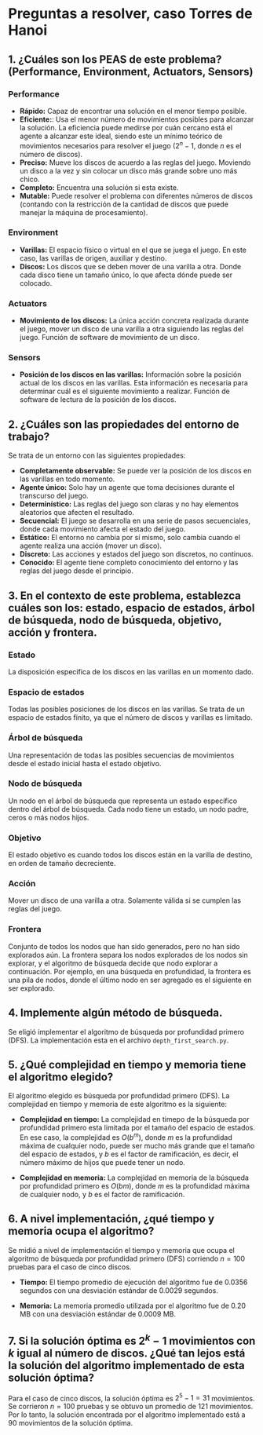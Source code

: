 # Preguntas a resolver, caso Torres de Hanoi

## 1. ¿Cuáles son los PEAS de este problema? (Performance, Environment, Actuators, Sensors)

### Performance
- **Rápido:** Capaz de encontrar una solución en el menor tiempo posible.
- **Eficiente:**: Usa el menor número de movimientos posibles para alcanzar la solución. La eficiencia puede medirse por cuán cercano está el agente a alcanzar este ideal, siendo este un mínimo teórico de movimientos necesarios para resolver el juego ($2^n - 1$, donde $n$ es el número de discos).
- **Preciso:** Mueve los discos de acuerdo a las reglas del juego. Moviendo un disco a la vez y sin colocar un disco más grande sobre uno más chico.
- **Completo:** Encuentra una solución si esta existe.
- **Mutable:** Puede resolver el problema con diferentes números de discos (contando con la restricción de la cantidad de discos que puede manejar la máquina de procesamiento).

### Environment
- **Varillas:** El espacio físico o virtual en el que se juega el juego. En este caso, las varillas de origen, auxiliar y destino.
- **Discos:** Los discos que se deben mover de una varilla a otra. Donde cada disco tiene un tamaño único, lo que afecta dónde puede ser colocado.

### Actuators
- **Movimiento de los discos:** La única acción concreta realizada durante el juego, mover un disco de una varilla a otra siguiendo las reglas del juego. Función de software de movimiento de un disco.

### Sensors
- **Posición de los discos en las varillas:** Información sobre la posición actual de los discos en las varillas. Esta información es necesaria para determinar cuál es el siguiente movimiento a realizar. Función de software de lectura de la posición de los discos.

## 2. ¿Cuáles son las propiedades del entorno de trabajo?
Se trata de un entorno con las siguientes propiedades:
- **Completamente observable:** Se puede ver la posición de los discos en las varillas en todo momento.
- **Agente único:** Solo hay un agente que toma decisiones durante el transcurso del juego.
- **Determinístico:** Las reglas del juego son claras y no hay elementos aleatorios que afecten el resultado.
- **Secuencial:** El juego se desarrolla en una serie de pasos secuenciales, donde cada movimiento afecta el estado del juego.
- **Estático:** El entorno no cambia por sí mismo, solo cambia cuando el agente realiza una acción (mover un disco).
- **Discreto:** Las acciones y estados del juego son discretos, no continuos.
- **Conocido:** El agente tiene completo conocimiento del entorno y las reglas del juego desde el principio.

## 3. En el contexto de este problema, establezca cuáles son los: estado, espacio de estados, árbol de búsqueda, nodo de búsqueda, objetivo, acción y frontera.

### Estado
La disposición específica de los discos en las varillas en un momento dado.

### Espacio de estados
Todas las posibles posiciones de los discos en las varillas. Se trata de un espacio de estados finito, ya que el número de discos y varillas es limitado.

### Árbol de búsqueda
Una representación de todas las posibles secuencias de movimientos desde el estado inicial hasta el estado objetivo. 

### Nodo de búsqueda
Un nodo en el árbol de búsqueda que representa un estado específico dentro del árbol de búsqueda. Cada nodo tiene un estado, un nodo padre, ceros o más nodos hijos.

### Objetivo
El estado objetivo es cuando todos los discos están en la varilla de destino, en orden de tamaño decreciente.

### Acción
Mover un disco de una varilla a otra. Solamente válida si se cumplen las reglas del juego.

### Frontera
Conjunto de todos los nodos que han sido generados, pero no han sido explorados aún. La frontera separa los nodos explorados de los nodos sin explorar, y el algoritmo de búsqueda decide que nodo explorar a continuación. Por ejemplo, en una búsqueda en profundidad, la frontera es una pila de nodos, donde el último nodo en ser agregado es el siguiente en ser explorado.

## 4. Implemente algún método de búsqueda.
Se eligió implementar el algoritmo de búsqueda por profundidad primero (DFS). La implementación esta en el archivo `depth_first_search.py`.	

## 5. ¿Qué complejidad en tiempo y memoria tiene el algoritmo elegido?

El algoritmo elegido es búsqueda por profundidad primero (DFS). La complejidad en tiempo y memoria de este algoritmo es la siguiente:

- **Complejidad en tiempo:** La complejidad en timepo de la búsqueda por profundidad primero esta limitada por el tamaño del espacio de estados. En ese caso, la complejidad es $O(b^m)$, donde $m$ es la profundidad máxima de cualquier nodo, puede ser mucho más grande que el tamaño del espacio de estados, y $b$ es el factor de ramificación, es decir, el número máximo de hijos que puede tener un nodo. 

- **Complejidad en memoria:** La complejidad en memoria de la búsqueda por profundidad primero es $O(bm)$, donde $m$ es la profundidad máxima de cualquier nodo, y $b$ es el factor de ramificación.

## 6. A nivel implementación, ¿qué tiempo y memoria ocupa el algoritmo? 

Se midió a nivel de implementación el tiempo y memoria que ocupa el algoritmo de búsqueda por profundidad primero (DFS) corriendo $n=100$ pruebas para el caso de cinco discos.

- **Tiempo:** El tiempo promedio de ejecución del algoritmo fue de 0.0356 segundos con una desviación estándar de 0.0029 segundos.

- **Memoria:** La memoria promedio utilizada por el algoritmo fue de 0.20 MB con una desviación estándar de 0.0009 MB.


## 7. Si la solución óptima es $2^k - 1$ movimientos con $k$ igual al número de discos. ¿Qué tan lejos está la solución del algoritmo implementado de esta solución óptima?

Para el caso de cinco discos, la solución óptima es $2^5 - 1 = 31$ movimientos. Se corrieron $n=100$ pruebas y se obtuvo un promedio de 121 movimientos. Por lo tanto, la solución encontrada por el algoritmo implementado está a 90 movimientos de la solución óptima.
